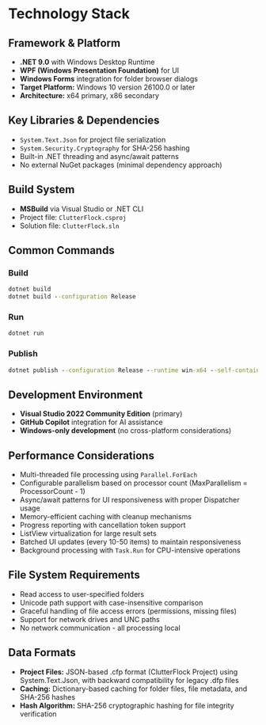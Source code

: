 # Technology Stack

## Framework & Platform
- **.NET 9.0** with Windows Desktop Runtime
- **WPF (Windows Presentation Foundation)** for UI
- **Windows Forms** integration for folder browser dialogs
- **Target Platform:** Windows 10 version 26100.0 or later
- **Architecture:** x64 primary, x86 secondary

## Key Libraries & Dependencies
- `System.Text.Json` for project file serialization
- `System.Security.Cryptography` for SHA-256 hashing
- Built-in .NET threading and async/await patterns
- No external NuGet packages (minimal dependency approach)

## Build System
- **MSBuild** via Visual Studio or .NET CLI
- Project file: `ClutterFlock.csproj`
- Solution file: `ClutterFlock.sln`

## Common Commands

### Build
```cmd
dotnet build
dotnet build --configuration Release
```

### Run
```cmd
dotnet run
```

### Publish
```cmd
dotnet publish --configuration Release --runtime win-x64 --self-contained
```

## Development Environment
- **Visual Studio 2022 Community Edition** (primary)
- **GitHub Copilot** integration for AI assistance
- **Windows-only development** (no cross-platform considerations)

## Performance Considerations
- Multi-threaded file processing using `Parallel.ForEach`
- Configurable parallelism based on processor count (MaxParallelism = ProcessorCount - 1)
- Async/await patterns for UI responsiveness with proper Dispatcher usage
- Memory-efficient caching with cleanup mechanisms
- Progress reporting with cancellation token support
- ListView virtualization for large result sets
- Batched UI updates (every 10-50 items) to maintain responsiveness
- Background processing with `Task.Run` for CPU-intensive operations

## File System Requirements
- Read access to user-specified folders
- Unicode path support with case-insensitive comparison
- Graceful handling of file access errors (permissions, missing files)
- Support for network drives and UNC paths
- No network communication - all processing local

## Data Formats
- **Project Files:** JSON-based .cfp format (ClutterFlock Project) using System.Text.Json, with backward compatibility for legacy .dfp files
- **Caching:** Dictionary-based caching for folder files, file metadata, and SHA-256 hashes
- **Hash Algorithm:** SHA-256 cryptographic hashing for file integrity verification